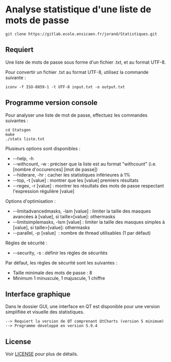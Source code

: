 # Analyse statistique d'une liste de mots de passe

```shell
git clone https://gitlab.ecole.ensicaen.fr/jorand/Statistiques.git
```

## Requiert

Une liste de mots de passe sous forme d'un fichier .txt, et au format UTF-8.

Pour convertir un fichier .txt au format UTF-8, utilisez la commande suivante :

```shell
iconv -f ISO-8859-1 -t UTF-8 input.txt -o output.txt
```


## Programme version console

Pour analyser une liste de mot de passe, effectuez les commandes suivantes :

```shell
cd Statsgen
make
./stats liste.txt
```

Plusieurs options sont disponibles :
 * --help, -h
 * --withcount, -w     : préciser que la liste est au format "withcount" (i.e. [nombre d'occurences] [mot de passe])
 * --hiderare, -hr     : cacher les statistiques inférieures à 1%
 * --top, -t [value]   : montrer que les [value] premiers résultats
 * --regex, -r [value] : montrer les résultats des mots de passe respectant l'expression régulière [value]

Options d'optimisation :
 * --limitadvancedmasks, -lam [value] : limiter la taille des masques avancées à [value], si taille>[value]: othermasks
 * --limitsimplemasks, -lsm [value]   : limiter la taille des masques simples à [value], si taille>[value]: othermasks
 * --parallel, -p [value] 	      : nombre de thread utilisables (1 par défaut)
    
Règles de sécurité :
 * --security, -s : définir les règles de sécurités

Par défaut, les règles de sécurité sont les suivantes :
 * Taille minimale des mots de passe : 8
 * Minimum 1 minuscule, 1 majuscule, 1 chiffre


## Interface graphique

Dans le dossier GUI, une interface en QT est disponible pour une version simplifiée et visuelle des statistiques.

	--> Requiert la version de QT comprenant QtCharts (version 5 minimum)
	--> Programme développé en version 5.9.4

## License

Voir [LICENSE](LICENSE) pour plus de détails.

